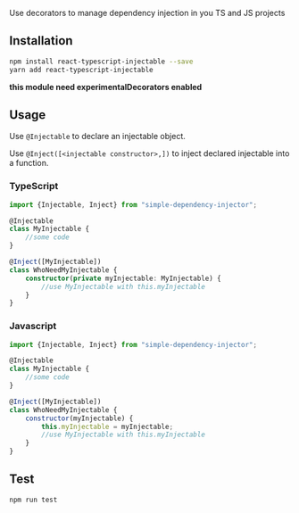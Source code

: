 Use decorators to manage dependency injection in you TS and JS projects

## Installation 
```sh
npm install react-typescript-injectable --save
yarn add react-typescript-injectable
```
**this module need experimentalDecorators enabled**

## Usage
Use ```@Injectable``` to declare an injectable object.

Use ```@Inject([<injectable constructor>,])``` to inject declared injectable into a function.
### TypeScript

```typescript
import {Injectable, Inject} from "simple-dependency-injector";

@Injectable
class MyInjectable {
    //some code
}

@Inject([MyInjectable])
class WhoNeedMyInjectable {
    constructor(private myInjectable: MyInjectable) {
        //use MyInjectable with this.myInjectable
    }
}
```

### Javascript
```javascript
import {Injectable, Inject} from "simple-dependency-injector";

@Injectable
class MyInjectable {
    //some code
}

@Inject([MyInjectable])
class WhoNeedMyInjectable {
    constructor(myInjectable) {
        this.myInjectable = myInjectable;
        //use MyInjectable with this.myInjectable
    }
}
```


## Test 
```sh
npm run test
```